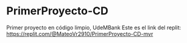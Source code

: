 # PrimerProyecto-CD
Primer proyecto en código limpio, UdeMBank
Este es  el link del replit:
https://replit.com/@MateoVr2910/PrimerProyecto-CD-mvr
